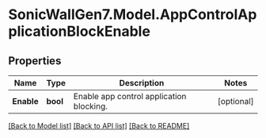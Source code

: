 # SonicWallGen7.Model.AppControlApplicationBlockEnable

## Properties

Name | Type | Description | Notes
------------ | ------------- | ------------- | -------------
**Enable** | **bool** | Enable app control application blocking. | [optional] 

[[Back to Model list]](../README.md#documentation-for-models) [[Back to API list]](../README.md#documentation-for-api-endpoints) [[Back to README]](../README.md)

